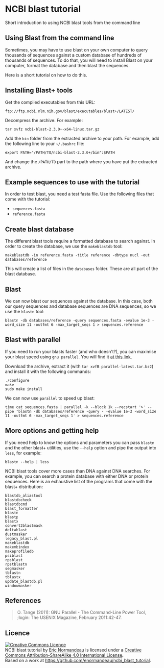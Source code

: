 # NCBI blast tutorial

Short introduction to using NCBI blast tools from the command line

## Using Blast from the command line

Sometimes, you may have to use blast on your own computer to query thousands of
sequences against a custom database of hundreds of thousands of sequences. To
do that, you will need to install Blast on your computer, format the database
and then blast the sequences.

Here is a short tutorial on how to do this.

## Installing Blast+ tools

Get the compiled executables from this URL:

```
ftp://ftp.ncbi.nlm.nih.gov/blast/executables/blast+/LATEST/
```

Decompress the archive. For example:

```
tar xvfz ncbi-blast-2.3.0+-x64-linux.tar.gz
```

Add the `bin` folder from the extracted archive to your path. For example, add
the following line to your `~/.bashrc` file:

```
export PATH="/PATH/TO/ncbi-blast-2.3.0+/bin":$PATH
```

And change the `/PATH/TO` part to the path where you have put the extracted
archive.

## Example sequences to use with the tutorial

In order to test blast, you need a test fasta file. Use the following files
that come with the tutorial:

- `sequences.fasta`
- `reference.fasta`

## Create blast database

The different blast tools require a formatted database to search against. In
order to create the database, we use the `makeblastdb` tool:

```
makeblastdb -in reference.fasta -title reference -dbtype nucl -out databases/reference
```

This will create a list of files in the `databases` folder. These are all part
of the blast database.

## Blast

We can now blast our sequences against the database. In this case, both our
query sequences and database sequences are DNA sequences, so we use the
`blastn` tool:

```
blastn -db databases/reference -query sequences.fasta -evalue 1e-3 -word_size 11 -outfmt 6 -max_target_seqs 1 > sequences.reference
```

## Blast with parallel

If you need to run your blasts faster (and who doesn't?), you can maximise your
blast speed using `gnu parallel`. You will find it [at this
link](http://ftp.gnu.org/gnu/parallel/parallel-latest.tar.bz2).

Download the archive, extract it (with `tar xvfB parallel-latest.tar.bz2`) and
install it with the following commands:

```
./configure
make
sudo make install
```

We can now use `parallel` to speed up blast:

```
time cat sequences.fasta | parallel -k --block 1k --recstart '>' --pipe 'blastn -db databases/reference -query - -evalue 1e-3 -word_size 11 -outfmt 6 -max_target_seqs 1' > sequences.reference
```

## More options and getting help

If you need help to know the options and parameters you can pass `blastn` and
the other blast+ utilities, use the `--help` option and pipe the output into
`less`, for example:

```
blastn --help | less
```

NCBI blast tools cover more cases than DNA against DNA searches. For example,
you can search a protein database with either DNA or protein sequences. Here is
an exhaustive list of the programs that come with the blast+ distribution:

```
blastdb_aliastool
blastdbcheck
blastdbcmd
blast_formatter
blastn
blastp
blastx
convert2blastmask
deltablast
dustmasker
legacy_blast.pl
makeblastdb
makembindex
makeprofiledb
psiblast
rpsblast
rpstblastn
segmasker
tblastn
tblastx
update_blastdb.pl
windowmasker
```

## References

> O. Tange (2011): GNU Parallel - The Command-Line Power Tool, ;login: The USENIX Magazine, February 2011:42-47.

## Licence

<a rel="license" href="http://creativecommons.org/licenses/by-sa/4.0/"><img alt="Creative Commons Licence" style="border-width:0" src="https://i.creativecommons.org/l/by-sa/4.0/88x31.png" /></a><br /><span xmlns:dct="http://purl.org/dc/terms/" href="http://purl.org/dc/dcmitype/Text" property="dct:title" rel="dct:type">NCBI blast tutorial</span> by <a xmlns:cc="http://creativecommons.org/ns#" href="https://github.com/enormandeau/ncbi_blast_tutorial" property="cc:attributionName" rel="cc:attributionURL">Eric Normandeau</a> is licensed under a <a rel="license" href="http://creativecommons.org/licenses/by-sa/4.0/">Creative Commons Attribution-ShareAlike 4.0 International License</a>.<br />Based on a work at <a xmlns:dct="http://purl.org/dc/terms/" href="https://github.com/enormandeau/ncbi_blast_tutorial" rel="dct:source">https://github.com/enormandeau/ncbi_blast_tutorial</a>.

